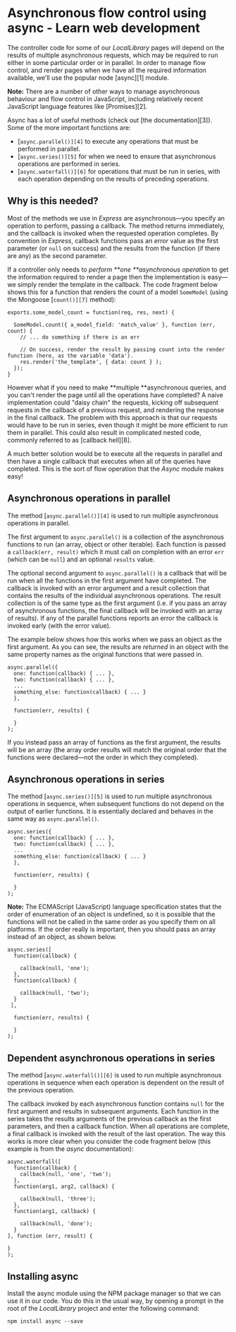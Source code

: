 [//]: # (content/Open Source/Mozilla/Express Web Framework/ 
5.1:Activity.md
)
# Asynchronous flow control using async - Learn web development

The controller code for some of our _LocalLibrary_ pages will depend on the results of multiple asynchronous requests, which may be required to run either in some particular order or in parallel. In order to manage flow control, and render pages when we have all the required information available, we'll use the popular node [async][1] module.

**Note:** There are a number of other ways to manage asynchronous behaviour and flow control in JavaScript, including relatively recent JavaScript language features like [Promises][2].

Async has a lot of useful methods (check out [the documentation][3]). Some of the more important functions are:

* [`async.parallel()][4]` to execute any operations that must be performed in parallel.
* [`async.series()][5]` for when we need to ensure that asynchronous operations are performed in series.
* [`async.waterfall()][6]` for operations that must be run in series, with each operation depending on the results of preceding operations.

## Why is this needed?

Most of the methods we use in _Express_ are asynchronous—you specify an operation to perform, passing a callback. The method returns immediately, and the callback is invoked when the requested operation completes. By convention in _Express_, callback functions pass an _error_ value as the first parameter (or `null` on success) and the results from the function (if there are any) as the second parameter.

If a controller only needs to _perform **one **asynchronous operation_ to get the information required to render a page then the implementation is easy—we simply render the template in the callback. The code fragment below shows this for a function that renders the count of a model `SomeModel` (using the Mongoose [`count()][7]` method):
    
    
    exports.some_model_count = function(req, res, next) {
     
      SomeModel.count({ a_model_field: 'match_value' }, function (err, count) {
        // ... do something if there is an err
    
        // On success, render the result by passing count into the render function (here, as the variable 'data').
        res.render('the_template', { data: count } );
      });
    }
    

However what if you need to make **multiple **asynchronous queries, and you can't render the page until all the operations have completed? A naive implementation could "daisy chain" the requests, kicking off subsequent requests in the callback of a previous request, and rendering the response in the final callback. The problem with this approach is that our requests would have to be run in series, even though it might be more efficient to run them in parallel. This could also result in complicated nested code, commonly referred to as [callback hell][8].

A much better solution would be to execute all the requests in parallel and then have a single callback that executes when all of the queries have completed. This is the sort of flow operation that the _Async_ module makes easy!

## Asynchronous operations in parallel

The method [`async.parallel()][4]` is used to run multiple asynchronous operations in parallel.

The first argument to `async.parallel()` is a collection of the asynchronous functions to run (an array, object or other iterable). Each function is passed a `callback(err, result)` which it must call on completion with an error `err` (which can be `null`) and an optional `results` value.

The optional second argument to  `async.parallel()` is a callback that will be run when all the functions in the first argument have completed. The callback is invoked with an error argument and a result collection that contains the results of the individual asynchronous operations. The result collection is of the same type as the first argument (i.e. if you pass an array of asynchronous functions, the final callback will be invoked with an array of results). If any of the parallel functions reports an error the callback is invoked early (with the error value).

The example below shows how this works when we pass an object as the first argument. As you can see, the results are _returned_ in an object with the same property names as the original functions that were passed in.
    
    
    async.parallel({ 
      one: function(callback) { ... },
      two: function(callback) { ... },
      ...
      something_else: function(callback) { ... }
      }, 
      
      function(err, results) {
        
      }
    );

If you instead pass an array of functions as the first argument, the results will be an array (the array order results will match the original order that the functions were declared—not the order in which they completed).

## Asynchronous operations in series

The method [`async.series()][5]` is used to run multiple asynchronous operations in sequence, when subsequent functions do not depend on the output of earlier functions. It is essentially declared and behaves in the same way as `async.parallel()`.
    
    
    async.series({ 
      one: function(callback) { ... },
      two: function(callback) { ... },
      ...
      something_else: function(callback) { ... }
      }, 
      
      function(err, results) {
        
      }
    );

**Note:** The ECMAScript (JavaScript) language specification states that the order of enumeration of an object is undefined, so it is possible that the functions will not be called in the same order as you specify them on all platforms. If the order really is important, then you should pass an array instead of an object, as shown below.
    
    
    async.series([
      function(callback) {
        
        callback(null, 'one'); 
      },
      function(callback) {
        
        callback(null, 'two'); 
      } 
     ], 
      
      function(err, results) {
      
      }
    );

## Dependent asynchronous operations in series

The method [`async.waterfall()][6]` is used to run multiple asynchronous operations in sequence when each operation is dependent on the result of the previous operation.

The callback invoked by each asynchronous function contains `null` for the first argument and results in subsequent arguments. Each function in the series takes the results arguments of the previous callback as the first parameters, and then a callback function. When all operations are complete, a final callback is invoked with the result of the last operation. The way this works is more clear when you consider the code fragment below (this example is from the _async_ documentation):
    
    
    async.waterfall([
      function(callback) {
        callback(null, 'one', 'two'); 
      }, 
      function(arg1, arg2, callback) { 
        
        callback(null, 'three'); 
      }, 
      function(arg1, callback) {
        
        callback(null, 'done');
      }
    ], function (err, result) {
      
    }
    );

## Installing async

Install the async module using the NPM package manager so that we can use it in our code. You do this in the usual way, by opening a prompt in the root of the _LocalLibrary_ project and enter the following command:
    
    
    npm install async --save
